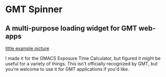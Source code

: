 # GMT Spinner
## A multi-purpose loading widget for GMT web-apps

[little example picture](thumbnail.jpg)

I made it for the GMACS Exposure Time Calculator, but figured it might be useful for a variety of things. This isn't officially recognized by GMT, but you're welcome to use it for GMT applications if you'd like.